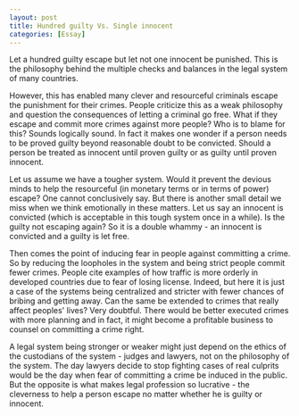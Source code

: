 ```yaml
---
layout: post
title: Hundred guilty Vs. Single innocent
categories: [Essay]
---
```


Let a hundred guilty escape but let not one innocent be punished. This is the philosophy behind
the multiple checks and balances in the legal system of many countries.

However, this has enabled many clever and resourceful criminals escape the punishment for their
crimes. People criticize this as a weak philosophy and question the consequences of letting a
criminal go free. What if they escape and commit more crimes against more people? Who is to
blame for this? Sounds logically sound. In fact it makes one wonder if a person needs to be
proved guilty beyond reasonable doubt to be convicted. Should a person be treated as innocent
until proven guilty or as guilty until proven innocent.

Let us assume we have a tougher system. Would it prevent the devious minds to help the
resourceful (in monetary terms or in terms of power) escape? One cannot conclusively say. But
there is another small detail we miss when we think emotionally in these matters. Let us say an
innocent is convicted (which is acceptable in this tough system once in a while). Is the guilty
not escaping again? So it is a double whammy - an innocent is convicted and a guilty is let
free.

Then comes the point of inducing fear in people against committing a crime. So by reducing the
loopholes in the system and being strict people commit fewer crimes. People cite examples of
how traffic is more orderly in developed countries due to fear of losing license. Indeed, but
here it is just a case of the systems being centralized and stricter with fewer chances of
bribing and getting away. Can the same be extended to crimes that really affect peoples' lives?
Very doubtful. There would be better executed crimes with more planning and in fact, it might
become a profitable business to counsel on committing a crime right.

A legal system being stronger or weaker might just depend on the ethics of the custodians of
the system - judges and lawyers, not on the philosophy of the system. The day lawyers decide to
stop fighting cases of real culprits would be the day when fear of committing a crime be
induced in the public. But the opposite is what makes legal profession so lucrative - the
cleverness to help a person escape no matter whether he is guilty or innocent.
